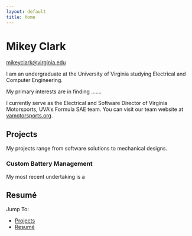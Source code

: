 ```yaml
---
layout: default
title: Home
---
```


# Mikey Clark
mikeyclark@virginia.edu

I am an undergraduate at the University of Virginia studying Electrical and Computer Engineering. 

My primary interests are in finding .......

I currently serve as the Electrical and Software Director of Virginia Motorsports, UVA's Formula SAE team. You can visit our team website at [vamotorsports.org](https://vamotorsports.org).

## Projects
My projects range from software solutions to mechanical designs. 

### Custom Battery Management
My most recent undertaking is a 

## Resumé

Jump To:
- [Projects](projects.md)
- [Resumé](resume.md)